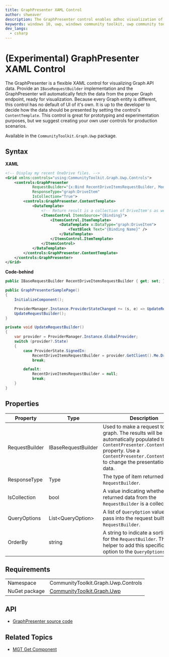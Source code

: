 ```yaml
---
title: GraphPresenter XAML Control
author: shweaver
description: The GraphPresenter control enables adhoc visualization of any Graph API.
keywords: windows 10, uwp, windows community toolkit, uwp community toolkit, uwp toolkit, presenter, graphpresenter, graph
dev_langs:
  - csharp
---
```


# (Experimental) GraphPresenter XAML Control

The GraphPresenter is a flexible XAML control for visualizing Graph API data. Provide an `IBaseRequestBuilder` implementation and the GraphPresenter will automatically fetch the data from the proper Graph endpoint, ready for visualization. Because every Graph entity is different, this control has no default of UI of it's own. It is up to the developer to decide how the data should be presented by setting the control's `ContentTemplate`. This control is great for prototyping and experimentation purposes, but we suggest creating your own user controls for production scenarios.

Available in the `CommunityToolkit.Graph.Uwp` package.

## Syntax

**XAML**
```xml
<!-- Display my recent OneDrive files. -->
<Grid xmlns:controls="using:CommunityToolkit.Graph.Uwp.Controls">
    <controls:GraphPresenter 
            RequestBuilder="{x:Bind RecentDriveItemsRequestBuilder, Mode=OneWay}"
            ResponseType="graph:DriveItem"
            IsCollection="True">
        <controls:GraphPresenter.ContentTemplate>
            <DataTemplate>
                <!-- Return result is a collection of DriveItem's as we used 'IsCollection', so bind that first. -->
                <ItemsControl ItemsSource="{Binding}">
                    <ItemsControl.ItemTemplate>
                        <DataTemplate x:DataType="graph:DriveItem">
                            <TextBlock Text="{Binding Name}" />
                        </DataTemplate>
                    </ItemsControl.ItemTemplate>
                </ItemsControl>
            </DataTemplate>
        </controls:GraphPresenter.ContentTemplate>
    </controls:GraphPresenter>
</Grid>
```

**Code-behind**
```csharp
public IBaseRequestBuilder RecentDriveItemsRequestBuilder { get; set; }

public GraphPresenterSamplePage()
{
    InitializeComponent();

    ProviderManager.Instance.ProviderStateChanged += (s, e) => UpdateRequestBuilder();
    UpdateRequestBuilder();
}

private void UpdateRequestBuilder()
{
    var provider = ProviderManager.Instance.GlobalProvider;
    switch (provider?.State)
    {
        case ProviderState.SignedIn:
            RecentDriveItemsRequestBuilder = provider.GetClient().Me.Drive.Recent();
            break;

        default:
            RecentDriveItemsRequestBuilder = null;
            break;
    }
}
```

## Properties

| Property | Type | Description |
| -- | -- | -- |
| RequestBuilder | IBaseRequestBuilder | Used to make a request to the graph. The results will be automatically populated to the `ContentPresenter.ContentTemplate` property. Use a `ContentPresenter.ContentTemplate` to change the presentation of the data. |
| ResponseType | Type | The type of item returned by the `RequestBuilder`. |
| IsCollection | bool | A value indicating whether the returned data from the `RequestBuilder` is a collection. |
| QueryOptions | List&lt;QueryOption&gt; | A list of `QueryOption` values to pass into the request built by the `RequestBuilder`. |
| OrderBy | string | A string to indicate a sorting order for the `RequestBuilder`. This is a helper to add this specific request option to the `QueryOptions`.

## Requirements

| | |
| -- | -- |
| Namespace | CommunityToolkit.Graph.Uwp.Controls |
| NuGet package | [CommunityToolkit.Graph.Uwp](https://www.nuget.org/packages/CommunityToolkit.Graph.Uwp) |

## API

* [GraphPresenter source code](https://github.com/windows-toolkit/Graph-Controls/tree/main/CommunityToolkit.Graph.Uwp/Controls/GraphPresenter)

## Related Topics

* [MGT Get Component](/graph/toolkit/components/get)
